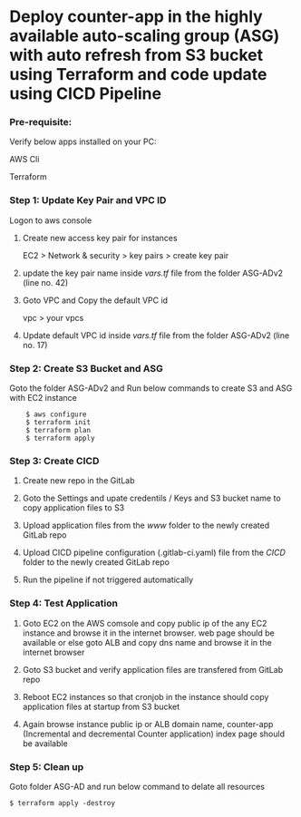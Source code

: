 # Deploy counter-app in the highly available auto-scaling group (ASG) with auto refresh from S3 bucket using Terraform and code update using CICD Pipeline

### Pre-requisite:
Verify below apps installed on your PC:

AWS Cli

Terraform

### Step 1: Update Key Pair and VPC ID
Logon to aws console

1. Create new access key pair for instances
   
   EC2 > Network & security > key pairs > create key pair
   
2. update the key pair name inside _vars.tf_ file from the folder ASG-ADv2 (line no. 42)
   
3. Goto VPC and Copy the default VPC id
   
   vpc > your vpcs
   
4. Update default VPC id inside _vars.tf_ file from the folder ASG-ADv2 (line no. 17)

### Step 2: Create S3 Bucket and ASG
Goto the folder ASG-ADv2 and Run below commands to create S3 and ASG with EC2 instance
```
	$ aws configure 
	$ terraform init
	$ terraform plan
	$ terraform apply
```
### Step 3: Create CICD
1. Create new repo in the GitLab
   
2. Goto the Settings and upate credentils / Keys and S3 bucket name to copy application files to S3
   
3. Upload application files from the _www_ folder to the newly created GitLab repo
   
4. Upload CICD pipeline configuration (.gitlab-ci.yaml) file from the _CICD_ folder  to the newly created GitLab repo
   
5. Run the pipeline if not triggered automatically

### Step 4: Test Application
1. Goto EC2 on the AWS comsole and copy public ip of the any EC2 instance and browse it in the internet browser. web page should be available or else goto ALB and copy dns name and browse it in the internet browser
   
2. Goto S3 bucket and verify application files are transfered from GitLab repo
   
4. Reboot EC2 instances so that cronjob in the instance should copy application files at startup from S3 bucket
   
5. Again browse instance public ip or ALB domain name, counter-app (Incremental and decremental Counter application) index  page should be available


### Step 5: Clean up
Goto folder ASG-AD and run below command to delate all resources

	$ terraform apply -destroy
